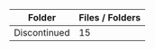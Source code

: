 | Folder       |   Files / Folders |
|--------------|-------------------|
| Discontinued |                15 |